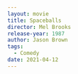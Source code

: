 ```yaml
---
layout: movie
title: Spaceballs
director: Mel Brooks
release-year: 1987
author: Jason Brown
tags:
  - Comedy
date: 2021-04-12
---
```

